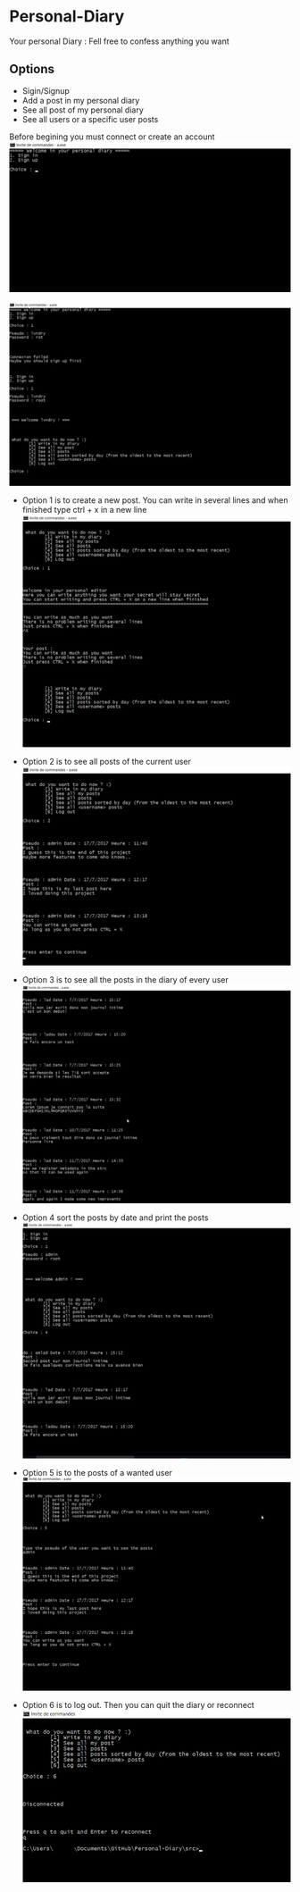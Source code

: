 # Personal-Diary
  Your personal Diary : Fell free to confess anything you want
## Options
  - Sigin/Signup 
  - Add a post in my personal diary
  - See all post of my personal diary
  - See all users or a specific user posts
   
   Before begining you must connect or create an account
   ![Alt Text](screenshots/sign.png?raw=true "First step")
    
   ![Alt Text](screenshots/signin.png?raw=true "First step")
  
  - Option 1 is to create a new post. You can write in several lines and when finished type ctrl + x in a new line
  ![Alt Text](screenshots/newpost.png?raw=true "Write a post")
 
  - Option 2 is to see all posts of the current user
  ![Alt Text](screenshots/myposts.png?raw=true "see my posts")
 
  - Option 3 is to see all the posts in the diary of every user
  ![Alt Text](screenshots/allposts.png?raw=true "See all postst")
 
  - Option 4 sort the posts by date and print the posts
  ![Alt Text](screenshots/sort.png?raw=true "See posts sorted by date")
  
  - Option 5 is to the posts of a wanted user
  ![Alt Text](screenshots/userposts.png?raw=true "See special user posts")
  
  - Option 6 is to log out. Then you can quit the diary or reconnect
  ![Alt Text](screenshots/logout.png?raw=true "See posts sorted by date")
  
